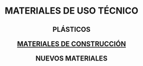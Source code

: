<h1 align="center"> MATERIALES DE USO TÉCNICO </h1>

<h2 align="center">
PLÁSTICOS

[MATERIALES DE CONSTRUCCIÓN](Construcción/readme.md)

NUEVOS MATERIALES
</h2>
